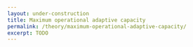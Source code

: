 ```yaml
---
layout: under-construction
title: Maximum operational adaptive capacity
permalink: /theory/maximum-operational-adaptive-capacity/
excerpt: TODO
---
```

